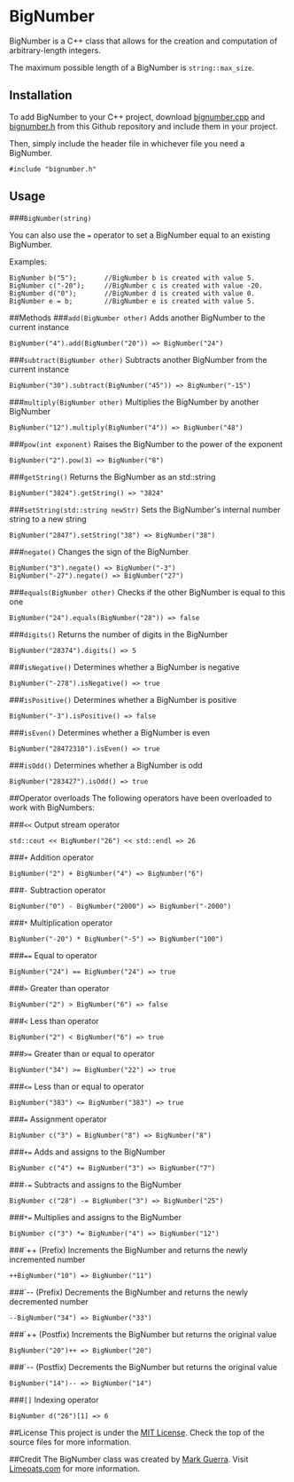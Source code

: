 # BigNumber

BigNumber is a C++ class that allows for the creation and computation of arbitrary-length
integers.

The maximum possible length of a BigNumber is `string::max_size`.

## Installation
To add BigNumber to your C++ project, download
[bignumber.cpp](https://github.com/Limeoats/BigNumber/blob/master/src/bignumber.cpp)
and [bignumber.h](https://github.com/Limeoats/BigNumber/blob/master/src/bignumber.h)
from this Github repository and include them in your project.

Then, simply include the header file in whichever file you need a BigNumber.

`#include "bignumber.h"`

## Usage
###`BigNumber(string)`


You can also use the `=` operator to set a BigNumber equal to an existing BigNumber.

Examples:

    BigNumber b("5");       //BigNumber b is created with value 5.
    BigNumber c("-20");     //BigNumber c is created with value -20.
    BigNumber d("0");       //BigNumber d is created with value 0.
    BigNumber e = b;        //BigNumber e is created with value 5.


##Methods
###`add(BigNumber other)`
Adds another BigNumber to the current instance

`BigNumber("4").add(BigNumber("20")) => BigNumber("24")`

###`subtract(BigNumber other)`
Subtracts another BigNumber from the current instance

`BigNumber("30").subtract(BigNumber("45")) => BigNumber("-15")`

###`multiply(BigNumber other)`
Multiplies the BigNumber by another BigNumber

`BigNumber("12").multiply(BigNumber("4")) => BigNumber("48")`

###`pow(int exponent)`
Raises the BigNumber to the power of the exponent

`BigNumber("2").pow(3) => BigNumber("8")`

###`getString()`
Returns the BigNumber as an std::string

`BigNumber("3824").getString() => "3824"`

###`setString(std::string newStr)`
Sets the BigNumber's internal number string to a new string

`BigNumber("2847").setString("38") => BigNumber("38")`

###`negate()`
Changes the sign of the BigNumber

    BigNumber("3").negate() => BigNumber("-3")
    BigNumber("-27").negate() => BigNumber("27")

###`equals(BigNumber other)`
Checks if the other BigNumber is equal to this one

`BigNumber("24").equals(BigNumber("28")) => false`

###`digits()`
Returns the number of digits in the BigNumber

`BigNumber("28374").digits() => 5`

###`isNegative()`
Determines whether a BigNumber is negative

`BigNumber("-278").isNegative() => true`

###`isPositive()`
Determines whether a BigNumber is positive

`BigNumber("-3").isPositive() => false`

###`isEven()`
Determines whether a BigNumber is even

`BigNumber("28472310").isEven() => true`

###`isOdd()`
Determines whether a BigNumber is odd

`BigNumber("283427").isOdd() => true`


##Operator overloads
The following operators have been overloaded to work with BigNumbers:

###`<<`
Output stream operator

`std::cout << BigNumber("26") << std::endl => 26`

###`+`
Addition operator

`BigNumber("2") + BigNumber("4") => BigNumber("6")`

###`-`
Subtraction operator

`BigNumber("0") - BigNumber("2000") => BigNumber("-2000")`

###`*`
Multiplication operator

`BigNumber("-20") * BigNumber("-5") => BigNumber("100")`

###`==`
Equal to operator

`BigNumber("24") == BigNumber("24") => true`

###`>`
Greater than operator

`BigNumber("2") > BigNumber("6") => false`

###`<`
Less than operator

`BigNumber("2") < BigNumber("6") => true`

###`>=`
Greater than or equal to operator

`BigNumber("34") >= BigNumber("22") => true`

###`<=`
Less than or equal to operator

`BigNumber("383") <= BigNumber("383") => true`

###`=`
Assignment operator

`BigNumber c("3") = BigNumber("8") => BigNumber("8")`

###`+=`
Adds and assigns to the BigNumber

`BigNumber c("4") += BigNumber("3") => BigNumber("7")`

###`-=`
Subtracts and assigns to the BigNumber

`BigNumber c("28") -= BigNumber("3") => BigNumber("25")`

###`*=`
Multiplies and assigns to the BigNumber

`BigNumber c("3") *= BigNumber("4") => BigNumber("12")`

###`++ (Prefix)
Increments the BigNumber and returns the newly incremented number

`++BigNumber("10") => BigNumber("11")`

###`-- (Prefix)
Decrements the BigNumber and returns the newly decremented number

`--BigNumber("34") => BigNumber("33")`

###`++ (Postfix)
Increments the BigNumber but returns the original value

`BigNumber("20")++ => BigNumber("20")`

###`-- (Postfix)
Decrements the BigNumber but returns the original value

`BigNumber("14")-- => BigNumber("14")`

###`[]`
Indexing operator

`BigNumber d("26")[1] => 6`

##License
This project is under the [MIT License](https://opensource.org/licenses/MIT). Check the
top of the source files for more information.

##Credit
The BigNumber class was created by [Mark Guerra](http://www.twitter.com/Limeoats). Visit
[Limeoats.com](http://www.limeoats.com) for more information.














